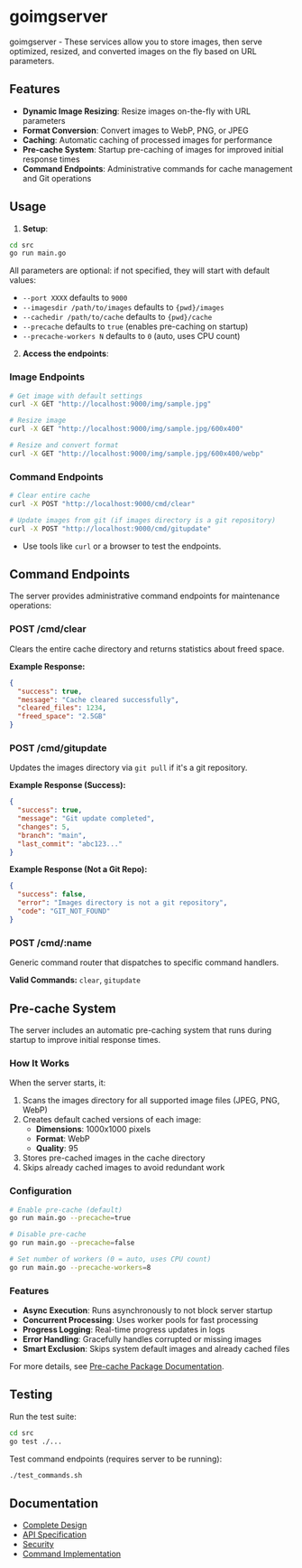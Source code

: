 # goimgserver

goimgserver - These services allow you to store images, then serve optimized, resized, and converted images on the fly based on URL parameters.

## Features

- **Dynamic Image Resizing**: Resize images on-the-fly with URL parameters
- **Format Conversion**: Convert images to WebP, PNG, or JPEG
- **Caching**: Automatic caching of processed images for performance
- **Pre-cache System**: Startup pre-caching of images for improved initial response times
- **Command Endpoints**: Administrative commands for cache management and Git operations

## Usage

1. **Setup**:

```bash
cd src
go run main.go
```

All parameters are optional: if not specified, they will start with default values:

- `--port XXXX` defaults to `9000`
- `--imagesdir /path/to/images` defaults to `{pwd}/images`
- `--cachedir /path/to/cache` defaults to `{pwd}/cache`
- `--precache` defaults to `true` (enables pre-caching on startup)
- `--precache-workers N` defaults to `0` (auto, uses CPU count)

2. **Access the endpoints**:

### Image Endpoints

```bash
# Get image with default settings
curl -X GET "http://localhost:9000/img/sample.jpg"

# Resize image
curl -X GET "http://localhost:9000/img/sample.jpg/600x400"

# Resize and convert format
curl -X GET "http://localhost:9000/img/sample.jpg/600x400/webp"
```

### Command Endpoints

```bash
# Clear entire cache
curl -X POST "http://localhost:9000/cmd/clear"

# Update images from git (if images directory is a git repository)
curl -X POST "http://localhost:9000/cmd/gitupdate"
```

- Use tools like `curl` or a browser to test the endpoints.

## Command Endpoints

The server provides administrative command endpoints for maintenance operations:

### POST /cmd/clear
Clears the entire cache directory and returns statistics about freed space.

**Example Response:**
```json
{
  "success": true,
  "message": "Cache cleared successfully",
  "cleared_files": 1234,
  "freed_space": "2.5GB"
}
```

### POST /cmd/gitupdate
Updates the images directory via `git pull` if it's a git repository.

**Example Response (Success):**
```json
{
  "success": true,
  "message": "Git update completed",
  "changes": 5,
  "branch": "main",
  "last_commit": "abc123..."
}
```

**Example Response (Not a Git Repo):**
```json
{
  "success": false,
  "error": "Images directory is not a git repository",
  "code": "GIT_NOT_FOUND"
}
```

### POST /cmd/:name
Generic command router that dispatches to specific command handlers.

**Valid Commands:** `clear`, `gitupdate`

## Pre-cache System

The server includes an automatic pre-caching system that runs during startup to improve initial response times.

### How It Works

When the server starts, it:
1. Scans the images directory for all supported image files (JPEG, PNG, WebP)
2. Creates default cached versions of each image:
   - **Dimensions**: 1000x1000 pixels
   - **Format**: WebP
   - **Quality**: 95
3. Stores pre-cached images in the cache directory
4. Skips already cached images to avoid redundant work

### Configuration

```bash
# Enable pre-cache (default)
go run main.go --precache=true

# Disable pre-cache
go run main.go --precache=false

# Set number of workers (0 = auto, uses CPU count)
go run main.go --precache-workers=8
```

### Features

- **Async Execution**: Runs asynchronously to not block server startup
- **Concurrent Processing**: Uses worker pools for fast processing
- **Progress Logging**: Real-time progress updates in logs
- **Error Handling**: Gracefully handles corrupted or missing images
- **Smart Exclusion**: Skips system default images and already cached files

For more details, see [Pre-cache Package Documentation](src/precache/README.md).

## Testing

Run the test suite:

```bash
cd src
go test ./...
```

Test command endpoints (requires server to be running):

```bash
./test_commands.sh
```

## Documentation

- [Complete Design](design/complete_design.md)
- [API Specification](design/06-api-specification.md)
- [Security](design/07-security.md)
- [Command Implementation](COMMAND_IMPLEMENTATION.md)

